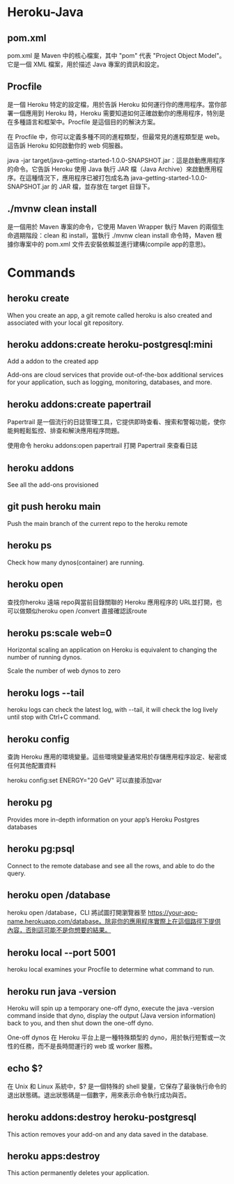 # Heroku-Java

## pom.xml

pom.xml 是 Maven 中的核心檔案，其中 "pom" 代表 "Project Object Model"。它是一個 XML 檔案，用於描述 Java 專案的資訊和設定。

## Procfile

是一個 Heroku 特定的設定檔，用於告訴 Heroku 如何運行你的應用程序。當你部署一個應用到 Heroku 時，Heroku 需要知道如何正確啟動你的應用程序，特別是在多種語言和框架中。Procfile 是這個目的的解決方案。

在 Procfile 中，你可以定義多種不同的進程類型，但最常見的進程類型是 web。這告訴 Heroku 如何啟動你的 web 伺服器。

java -jar target/java-getting-started-1.0.0-SNAPSHOT.jar：這是啟動應用程序的命令。它告訴 Heroku 使用 Java 執行 JAR 檔（Java Archive）來啟動應用程序。在這種情況下，應用程序已被打包成名為 java-getting-started-1.0.0-SNAPSHOT.jar 的 JAR 檔，並存放在 target 目錄下。

## ./mvnw clean install 

是一個用於 Maven 專案的命令，它使用 Maven Wrapper 執行 Maven 的兩個生命週期階段：clean 和 install，當執行 ./mvnw clean install 命令時，Maven 根據你專案中的 pom.xml 文件去安裝依賴並進行建構(compile app的意思)。

# Commands

## heroku create

When you create an app, a git remote called heroku is also created and associated with your local git repository.

## heroku addons:create heroku-postgresql:mini

Add a addon to the created app

Add-ons are cloud services that provide out-of-the-box additional services for your application, such as logging, monitoring, 
databases, and more.

## heroku addons:create papertrail

Papertrail 是一個流行的日誌管理工具，它提供即時查看、搜索和警報功能，使你能夠輕鬆監控、排查和解決應用程序問題。

使用命令 heroku addons:open papertrail 打開 Papertrail 來查看日誌

## heroku addons

See all the add-ons provisioned

## git push heroku main

Push the main branch of the current repo to the heroku remote

## heroku ps

Check how many dynos(container) are running.

## heroku open

查找你heroku 遠端 repo與當前目錄關聯的 Heroku 應用程序的 URL並打開，也可以做類似heroku open /convert 直接確認該route

## heroku ps:scale web=0
Horizontal scaling an application on Heroku is equivalent to changing the number of running dynos.

Scale the number of web dynos to zero

## heroku logs --tail
heroku logs can check the latest log, with --tail, it will check the log lively until stop with Ctrl+C command.

## heroku config

查詢 Heroku 應用的環境變量。這些環境變量通常用於存儲應用程序設定、秘密或任何其他配置資料

heroku config:set ENERGY="20 GeV" 可以直接添加var

## heroku pg

Provides more in-depth information on your app’s Heroku Postgres databases

## heroku pg:psql

Connect to the remote database and see all the rows, and able to do the query.

## heroku open /database

heroku open /database，CLI 將試圖打開瀏覽器至 https://your-app-name.herokuapp.com/database。除非你的應用程序實際上在這個路徑下提供內容，否則這可能不是你想要的結果。

## heroku local --port 5001

heroku local examines your Procfile to determine what command to run.

## heroku run java -version

Heroku will spin up a temporary one-off dyno, execute the java -version command inside that dyno, display the output (Java version information) back to you, and then shut down the one-off dyno.

One-off dynos 在 Heroku 平台上是一種特殊類型的 dyno，用於執行短暫或一次性的任務，而不是長時間運行的 web 或 worker 服務。

## echo $?

在 Unix 和 Linux 系統中，$? 是一個特殊的 shell 變量，它保存了最後執行命令的退出狀態碼。退出狀態碼是一個數字，用來表示命令執行成功與否。

## heroku addons:destroy heroku-postgresql

This action removes your add-on and any data saved in the database.

## heroku apps:destroy

This action permanently deletes your application.